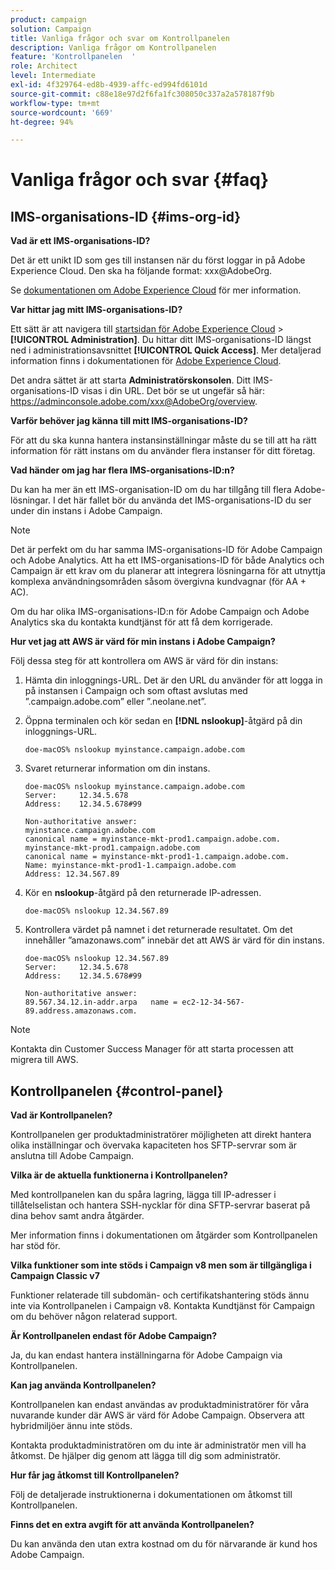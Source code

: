 ```yaml
---
product: campaign
solution: Campaign
title: Vanliga frågor och svar om Kontrollpanelen
description: Vanliga frågor om Kontrollpanelen
feature: 'Kontrollpanelen  '
role: Architect
level: Intermediate
exl-id: 4f329764-ed8b-4939-affc-ed994fd6101d
source-git-commit: c88e18e97d2f6fa1fc308050c337a2a578187f9b
workflow-type: tm+mt
source-wordcount: '669'
ht-degree: 94%

---
```


# Vanliga frågor och svar  {#faq}

## IMS-organisations-ID {#ims-org-id}

**Vad är ett IMS-organisations-ID?**

Det är ett unikt ID som ges till instansen när du först loggar in på Adobe Experience Cloud. Den ska ha följande format: xxx@AdobeOrg.

Se [dokumentationen om Adobe Experience Cloud](https://docs.adobe.com/content/help/sv-SE/core-services/interface/manage-users-and-products/organizations.translate.html) för mer information.

**Var hittar jag mitt IMS-organisations-ID?**

Ett sätt är att navigera till [startsidan för Adobe Experience Cloud](https://experiencecloud.adobe.com/) > **[!UICONTROL Administration]**. Du hittar ditt IMS-organisations-ID längst ned i administrationsavsnittet **[!UICONTROL Quick Access]**. Mer detaljerad information finns i dokumentationen för [Adobe Experience Cloud](https://marketing.adobe.com/resources/help/en_US/mcloud/organizations.html).

Det andra sättet är att starta **Administratörskonsolen**. Ditt IMS-organisations-ID visas i din URL. Det bör se ut ungefär så här: https://adminconsole.adobe.com/xxx@AdobeOrg/overview.

**Varför behöver jag känna till mitt IMS-organisations-ID?**

För att du ska kunna hantera instansinställningar måste du se till att ha rätt information för rätt instans om du använder flera instanser för ditt företag.

**Vad händer om jag har flera IMS-organisations-ID:n?**

Du kan ha mer än ett IMS-organisation-ID om du har tillgång till flera Adobe-lösningar. I det här fallet bör du använda det IMS-organisations-ID du ser under din instans i Adobe Campaign.

>[!NOTE]
>
>Det är perfekt om du har samma IMS-organisations-ID för Adobe Campaign och Adobe Analytics. Att ha ett IMS-organisations-ID för både Analytics och Campaign är ett krav om du planerar att integrera lösningarna för att utnyttja komplexa användningsområden såsom övergivna kundvagnar (för AA + AC).
>
>Om du har olika IMS-organisations-ID:n för Adobe Campaign och Adobe Analytics ska du kontakta kundtjänst för att få dem korrigerade.

**Hur vet jag att AWS är värd för min instans i Adobe Campaign?**

Följ dessa steg för att kontrollera om AWS är värd för din instans:

1. Hämta din inloggnings-URL. Det är den URL du använder för att logga in på instansen i Campaign och som oftast avslutas med ”.campaign.adobe.com” eller ”.neolane.net”.
1. Öppna terminalen och kör sedan en **[!DNL nslookup]**-åtgärd på din inloggnings-URL.

   `doe-macOS% nslookup myinstance.campaign.adobe.com`

1. Svaret returnerar information om din instans.

   ```
   doe-macOS% nslookup myinstance.campaign.adobe.com
   Server:     12.34.5.678
   Address:    12.34.5.678#99
   
   Non-authoritative answer:
   myinstance.campaign.adobe.com
   canonical name = myinstance-mkt-prod1.campaign.adobe.com.
   myinstance-mkt-prod1.campaign.adobe.com
   canonical name = myinstance-mkt-prod1-1.campaign.adobe.com.
   Name: myinstance-mkt-prod1-1.campaign.adobe.com
   Address: 12.34.567.89
   ```

1. Kör en **nslookup**-åtgärd på den returnerade IP-adressen.

   `doe-macOS% nslookup 12.34.567.89`

1. Kontrollera värdet på namnet i det returnerade resultatet. Om det innehåller ”amazonaws.com” innebär det att AWS är värd för din instans.

   ```
   doe-macOS% nslookup 12.34.567.89
   Server:     12.34.5.678
   Address:    12.34.5.678#99
   
   Non-authoritative answer:
   89.567.34.12.in-addr.arpa   name = ec2-12-34-567-89.address.amazonaws.com.
   ```

>[!NOTE]
>
>Kontakta din Customer Success Manager för att starta processen att migrera till AWS.

## Kontrollpanelen   {#control-panel}

**Vad är Kontrollpanelen?**

Kontrollpanelen ger produktadministratörer möjligheten att direkt hantera olika inställningar och övervaka kapaciteten hos SFTP-servrar som är anslutna till Adobe Campaign.

**Vilka är de aktuella funktionerna i Kontrollpanelen?**

Med kontrollpanelen kan du spåra lagring, lägga till IP-adresser i tillåtelselistan och hantera SSH-nycklar för dina SFTP-servrar baserat på dina behov samt andra åtgärder.

Mer information finns i dokumentationen om åtgärder som Kontrollpanelen har stöd för.

**Vilka funktioner som inte stöds i Campaign v8 men som är tillgängliga i Campaign Classic v7**

Funktioner relaterade till subdomän- och certifikatshantering stöds ännu inte via Kontrollpanelen i Campaign v8. Kontakta Kundtjänst för Campaign om du behöver någon relaterad support.

**Är Kontrollpanelen endast för Adobe Campaign?**

Ja, du kan endast hantera inställningarna för Adobe Campaign via Kontrollpanelen.

**Kan jag använda Kontrollpanelen?**

Kontrollpanelen kan endast användas av produktadministratörer för våra nuvarande kunder där AWS är värd för Adobe Campaign. Observera att hybridmiljöer ännu inte stöds.

Kontakta produktadministratören om du inte är administratör men vill ha åtkomst. De hjälper dig genom att lägga till dig som administratör.

**Hur får jag åtkomst till Kontrollpanelen?**

Följ de detaljerade instruktionerna i dokumentationen om åtkomst till Kontrollpanelen.

**Finns det en extra avgift för att använda Kontrollpanelen?**

Du kan använda den utan extra kostnad om du för närvarande är kund hos Adobe Campaign.
